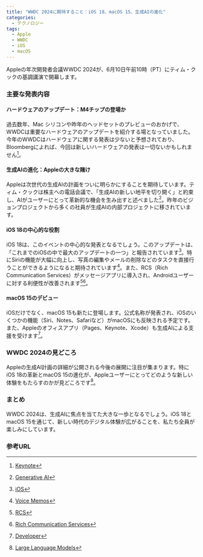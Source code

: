 ```yaml
---
title: "WWDC 2024に期待すること：iOS 18、macOS 15、生成AIの進化"
categories:
  - テクノロジー
tags:
  - Apple
  - WWDC
  - iOS
  - macOS
---
```

Appleの年次開発者会議WWDC 2024が、6月10日午前10時（PT）にティム・クックの基調講演で開幕します。

### 主要な発表内容

#### **ハードウェアのアップデート：M4チップの登場か**
過去数年、Mac シリコンや昨年のヘッドセットのプレビューのおかげで、WWDCは重要なハードウェアのアップデートを紹介する場となっていました。今年のWWDCはハードウェアに関する発表は少ないと予想されており、Bloombergによれば、今回は新しいハードウェアの発表は一切ないかもしれません[^1]。

#### **生成AIの進化：Appleの大きな賭け**
Appleは次世代の生成AIの計画をついに明らかにすることを期待しています。ティム・クックは株主への電話会議で、「生成AIの新しい地平を切り開く」と約束し、AIがユーザーにとって革新的な機会を生み出すと述べました[^2]。昨年のビジョンプロジェクトから多くの社員が生成AIの内部プロジェクトに移されています。

#### **iOS 18の中心的な役割**
iOS 18は、このイベントの中心的な発表となるでしょう。このアップデートは、「これまでのiOSの中で最大のアップデートの一つ」と報告されています[^4]。特にSiriの機能が大幅に向上し、写真の編集やメールの削除などのタスクを直接行うことができるようになると期待されています[^5]。また、RCS（Rich Communication Services）がメッセージアプリに導入され、Androidユーザーに対する利便性が改善されます[^6][^7]。

#### **macOS 15のデビュー**
iOSだけでなく、macOS 15も新たに登場します。公式名称が発表され、iOSのいくつかの機能（Siri、Notes、Safariなど）がmacOSにも反映される予定です。また、Appleのオフィスアプリ（Pages、Keynote、Xcode）も生成AIによる支援を受けます[^8]。

### WWDC 2024の見どころ
Appleの生成AI計画の詳細が公開される今後の展開に注目が集まります。特にiOS 18の革新とmacOS 15の進化が、Appleユーザーにとってどのような新しい体験をもたらすのかが見どころです[^3]。

### まとめ
WWDC 2024は、生成AIに焦点を当てた大きな一歩となるでしょう。iOS 18とmacOS 15を通じて、新しい時代のデジタル体験が広がることを、私たち全員が楽しみにしています。

### 参考URL
[^1]:[Keynote](https://www.apple.com/jp/keynote/)
[^2]:[Generative AI](https://www.nttdata.com/jp/ja/services/generative-ai/#:~:text=%E7%94%9F%E6%88%90AI%EF%BC%88Generative%20AI%EF%BC%89%E3%81%A8%E3%81%AF,-%E7%94%9F%E6%88%90AI%E3%81%AF&text=%E4%BA%BA%E9%96%93%E3%81%A8%E5%90%8C%E3%81%98%E3%82%88%E3%81%86%E3%81%AA,%E5%8A%B4%E5%8A%9B%E3%82%92%E7%AF%80%E7%B4%84%E3%81%A7%E3%81%8D%E3%81%BE%E3%81%99%E3%80%82)
[^3]:[Large Language Models](https://atmarkit.itmedia.co.jp/ait/articles/2303/13/news013.html)
[^4]:[iOS](https://www.apple.com/jp/ios/ios-17/)
[^5]:[Voice Memos](https://apps.apple.com/jp/app/%E3%83%9C%E3%82%A4%E3%82%B9%E3%83%A1%E3%83%A2/id1069512134)
[^6]:[RCS](https://rcs2013.com/)
[^7]:[Rich Communication Services](https://ja.wikipedia.org/wiki/%E3%83%AA%E3%83%83%E3%83%81%E3%82%B3%E3%83%9F%E3%83%A5%E3%83%8B%E3%82%B1%E3%83%BC%E3%82%B7%E3%83%A7%E3%83%B3%E3%82%B5%E3%83%BC%E3%83%93%E3%82%B9)
[^8]:[Developer](https://eow.alc.co.jp/search?q=developer)
